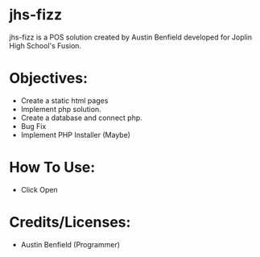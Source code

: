 # jhs-fizz
jhs-fizz is a POS solution created by Austin Benfield developed for Joplin High School's Fusion. 
# Objectives:
- Create a static html pages
- Implement php solution.
- Create a database and connect php.
- Bug Fix
- Implement PHP Installer (Maybe)

# How To Use:
- Click Open

# Credits/Licenses:
- Austin Benfield (Programmer)
